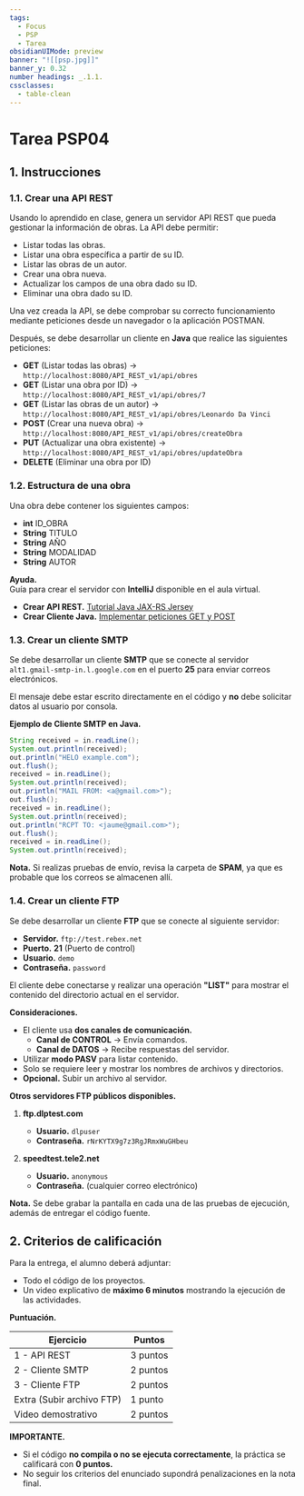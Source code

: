 ```yaml
---
tags:
  - Focus
  - PSP
  - Tarea
obsidianUIMode: preview
banner: "![[psp.jpg]]"
banner_y: 0.32
number headings: _.1.1.
cssclasses:
  - table-clean
---
```


# Tarea **PSP04**

## 1. Instrucciones

### 1.1. **Crear una API REST**

Usando lo aprendido en clase, genera un servidor API REST que pueda gestionar la información de obras. La API debe permitir:

- Listar todas las obras.
- Listar una obra específica a partir de su ID.
- Listar las obras de un autor.
- Crear una obra nueva.
- Actualizar los campos de una obra dado su ID.
- Eliminar una obra dado su ID.

Una vez creada la API, se debe comprobar su correcto funcionamiento mediante peticiones desde un navegador o la aplicación POSTMAN.

Después, se debe desarrollar un cliente en **Java** que realice las siguientes peticiones:

- **GET** (Listar todas las obras) → `http://localhost:8080/API_REST_v1/api/obres`
- **GET** (Listar una obra por ID) → `http://localhost:8080/API_REST_v1/api/obres/7`
- **GET** (Listar las obras de un autor) → `http://localhost:8080/API_REST_v1/api/obres/Leonardo Da Vinci`
- **POST** (Crear una nueva obra) → `http://localhost:8080/API_REST_v1/api/obres/createObra`
- **PUT** (Actualizar una obra existente) → `http://localhost:8080/API_REST_v1/api/obres/updateObra`
- **DELETE** (Eliminar una obra por ID)

### 1.2. Estructura de una obra

Una obra debe contener los siguientes campos:

- **int** ID_OBRA
- **String** TITULO
- **String** AÑO
- **String** MODALIDAD
- **String** AUTOR

**Ayuda.**  
Guía para crear el servidor con **IntelliJ** disponible en el aula virtual.

- **Crear API REST.** [Tutorial Java JAX-RS Jersey](https://rosamarfil.es/tutoriales/programacion/crear-api-rest-java-jax-rs-jersey/)
- **Crear Cliente Java.** [Implementar peticiones GET y POST](https://dzone.com/articles/how-to-implement-get-and-post-request-through-simp)

### 1.3. **Crear un cliente SMTP**

Se debe desarrollar un cliente **SMTP** que se conecte al servidor `alt1.gmail-smtp-in.l.google.com` en el puerto **25** para enviar correos electrónicos.

El mensaje debe estar escrito directamente en el código y **no** debe solicitar datos al usuario por consola.

**Ejemplo de Cliente SMTP en Java.**

```java
String received = in.readLine();
System.out.println(received);
out.println("HELO example.com");
out.flush();
received = in.readLine();
System.out.println(received);
out.println("MAIL FROM: <a@gmail.com>");
out.flush();
received = in.readLine();
System.out.println(received);
out.println("RCPT TO: <jaume@gmail.com>");
out.flush();
received = in.readLine();
System.out.println(received);
```

**Nota.** Si realizas pruebas de envío, revisa la carpeta de **SPAM**, ya que es probable que los correos se almacenen allí.

### 1.4. **Crear un cliente FTP**

Se debe desarrollar un cliente **FTP** que se conecte al siguiente servidor:

- **Servidor.** `ftp://test.rebex.net`
- **Puerto.** **21** (Puerto de control)
- **Usuario.** `demo`
- **Contraseña.** `password`

El cliente debe conectarse y realizar una operación **"LIST"** para mostrar el contenido del directorio actual en el servidor.

**Consideraciones.**

- El cliente usa **dos canales de comunicación.**
	- **Canal de CONTROL** → Envía comandos.
	- **Canal de DATOS** → Recibe respuestas del servidor.
- Utilizar **modo PASV** para listar contenido.
- Solo se requiere leer y mostrar los nombres de archivos y directorios.
- **Opcional.** Subir un archivo al servidor.

**Otros servidores FTP públicos disponibles.**

1. **ftp.dlptest.com**
	
	- **Usuario.** `dlpuser`
	- **Contraseña.** `rNrKYTX9g7z3RgJRmxWuGHbeu`
2. **speedtest.tele2.net**
	
	- **Usuario.** `anonymous`
	- **Contraseña.** (cualquier correo electrónico)

**Nota.** Se debe grabar la pantalla en cada una de las pruebas de ejecución, además de entregar el código fuente.

## 2. Criterios de calificación

Para la entrega, el alumno deberá adjuntar:

- Todo el código de los proyectos.
- Un video explicativo de **máximo 6 minutos** mostrando la ejecución de las actividades.

**Puntuación.**

|Ejercicio|Puntos|
|---|---|
|1 - API REST|3 puntos|
|2 - Cliente SMTP|2 puntos|
|3 - Cliente FTP|2 puntos|
|Extra (Subir archivo FTP)|1 punto|
|Video demostrativo|2 puntos|

**IMPORTANTE.**

- Si el código **no compila o no se ejecuta correctamente**, la práctica se calificará con **0 puntos.**
- No seguir los criterios del enunciado supondrá penalizaciones en la nota final.
